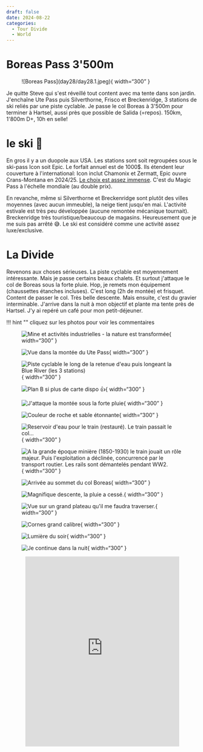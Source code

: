 ```yaml
---
draft: false 
date: 2024-08-22
categories:
  - Tour Divide
  - World
---
```


#  Boreas Pass 3'500m

<figure markdown>
![Boreas Pass](day28/day28.1.jpeg){ width=“300” }
</figure>

Je quitte Steve qui s'est réveillé tout content avec ma tente dans son jardin. J'enchaîne Ute Pass puis Silverthorne, Frisco et Breckenridge, 3 stations de ski reliés par une piste cyclable. Je passe le col Boreas à 3'500m pour terminer à Hartsel, aussi près que possible de Salida (=repos). 150km, 1'800m D+, 10h en selle!
<!-- more -->


# le ski 🎿 

En gros il y a un duopole aux USA. Les stations sont soit regroupées sous le ski-pass Icon soit Epic. Le forfait annuel est de 1000$. Ils étendent leur couverture à l'international: Icon inclut Chamonix et Zermatt, Epic ouvre Crans-Montana en 2024/25. [Le choix est assez immense](https://www.ski.com/epic-vs-ikon). C'est du Magic Pass à l'échelle mondiale (au double prix). 

En revanche, même si Silverthorne et Breckenridge sont plutôt des villes moyennes (avec aucun immeuble), la neige tient jusqu'en mai. L'activité estivale est très peu développée (aucune remontée mécanique tournait). Breckenridge très touristique/beaucoup de magasins. Heureusement que je me suis pas arrêté 😅. Le ski est considéré comme une activité assez luxe/exclusive.

# La Divide

Revenons aux choses sérieuses. La piste cyclable est moyennement intéressante. Mais je passe certains beaux chalets. Et surtout j'attaque le col de Boreas sous la forte pluie. Hop, je remets mon équipement (chaussettes étanches incluses). C'est long (2h de montée) et frisquet. Content de passer le col. Très belle descente. Mais ensuite, c'est du gravier interminable. J'arrive dans la nuit à mon objectif et plante ma tente près de Hartsel. J'y ai repéré un café pour mon petit-déjeuner.


!!! hint ""
    cliquez sur les photos pour voir les commentaires

<figure markdown>

![Mine et activités industrielles - la nature est transformée](day28/day28.2.jpeg){ width=“300” }

![Vue dans la montée du Ute Pass](day28/day28.3.jpeg){ width=“300” }

![Piste cyclable le long de la retenue d'eau puis longeant la Blue River (les 3 stations)](day28/day28.4.jpeg){ width=“300” }

![Plan B si plus de carte dispo 👍](day28/day28.5.jpeg){ width=“300” }

![J'attaque la montée sous la forte pluie](day28/day28c.6.jpeg){ width=“300” }

![Couleur de roche et sable étonnante](day28/day28.7.jpeg){ width=“300” }

![Reservoir d'eau pour le train (restauré). Le train passait le col...](day28/day28.8.jpeg){ width=“300” }

![A la grande époque minière (1850-1930) le train jouait un rôle majeur. Puis l'exploitation a déclinée, concurrencé par le transport routier. Les rails sont démantelés pendant WW2.](day28/day28.9.jpeg){ width=“300” }

![Arrivée au sommet du col Boreas](day28/day28.10.jpeg){ width=“300” }

![Magnifique descente, la pluie a cessé.](day28/day28.11.jpeg){ width=“300” }

![Vue sur un grand plateau qu'il me faudra traverser.](day28/day28.12.jpeg){ width=“300” }

![Cornes grand calibre](day28/day28.13.jpeg){ width=“300” }

![Lumière du soir](day28/day28.14.jpeg){ width=“300” }

![Je continue dans la nuit](day28/day28.15.jpeg){ width=“300” }

</figure>

<center>
<iframe src='https://connect.garmin.com/modern/activity/embed/16843044919' title='Day 28' width='405' height='500' frameborder='0'></iframe>
</center>


